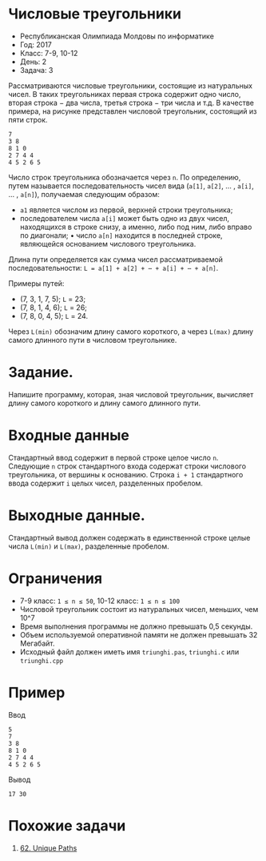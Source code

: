 # Числовые треугольники
* Республиканская Олимпиада Молдовы по информатике
* Год: 2017
* Класс: 7-9, 10-12
* День: 2
* Задача: 3

Рассматриваются числовые треугольники, состоящие из натуральных чисел. В таких
треугольниках первая строка содержит одно число, вторая строка − два числа, третья строка −
три числа и т.д. В качестве примера, на рисунке представлен числовой
треугольник, состоящий из пяти строк.
```
7
3 8
8 1 0
2 7 4 4
4 5 2 6 5
```

Число строк треугольника обозначается через `n`. По определению, путем называется последовательность чисел вида
(`a[1]`, `a[2]`, … , `a[i]`, … , `a[n]`), получаемая следующим образом:
* `a1` является числом из первой, верхней строки треугольника;
* последователем числа `a[i]` может быть одно из двух чисел, находящихся в строке снизу, а именно, либо под ним, 
либо вправо по диагонали;
• число `a[n]` находится в последней строке, являющейся основанием числового треугольника.

Длина пути определяется как сумма чисел рассматриваемой последовательности:
`L = a[1] + a[2] + ⋯ + a[i] + ⋯ + a[n]`.

Примеры путей:
* (7, 3, 1, 7, 5); `L` = 23;
* (7, 8, 1, 4, 6); `L` = 26;
* (7, 8, 0, 4, 5); `L` = 24.

Через `L(min)` обозначим длину самого короткого, а через `L(max)` длину самого длинного пути в числовом треугольнике.

# Задание. 
Напишите программу, которая, зная числовой треугольник, вычисляет длину самого короткого и длину самого длинного пути.

# Входные данные 
Стандартный ввод содержит в первой строке целое число `n`. Следующие `n` строк стандартного входа содержат строки 
числового треугольника, от вершины к основанию. Строка `i + 1` стандартного ввода содержит `i` целых чисел, разделенных
пробелом.

# Выходные данные. 
Стандартный вывод должен содержать в единственной строке целые числа `L(min)` и `L(ma𝑥)`, разделенные пробелом.

# Ограничения
* 7-9 класс: `1 ≤ n ≤ 50`, 10-12 класс: `1 ≤ n ≤ 100`
* Числовой треугольник состоит из натуральных чисел, меньших, чем 10^7
* Время выполнения программы не должно превышать 0,5 секунды. 
* Объем используемой оперативной памяти не должен превышать 32 Мегабайт. 
* Исходный файл должен иметь имя `triunghi.pas`, `triunghi.c` или `triunghi.cpp`

# Пример
Ввод
```
5
7
3 8
8 1 0
2 7 4 4
4 5 2 6 5
```

Вывод
```
17 30
```

# Похожие задачи
1. [62. Unique Paths](https://leetcode.com/problems/unique-paths/)


